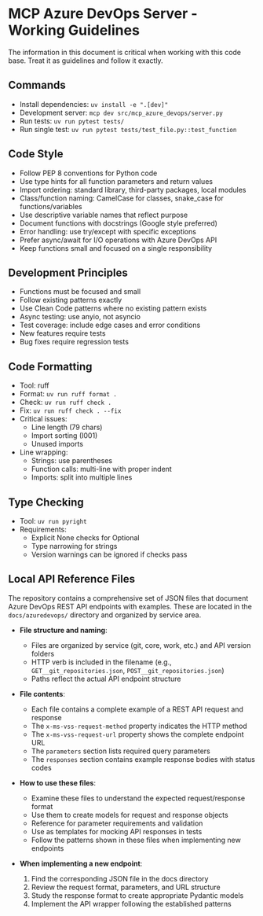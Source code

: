 # MCP Azure DevOps Server - Working Guidelines

The information in this document is critical when working with this code base. Treat it as guidelines and follow it exactly.

## Commands

- Install dependencies: `uv install -e ".[dev]"`
- Development server: `mcp dev src/mcp_azure_devops/server.py`
- Run tests: `uv run pytest tests/`
- Run single test: `uv run pytest tests/test_file.py::test_function`

## Code Style

- Follow PEP 8 conventions for Python code
- Use type hints for all function parameters and return values
- Import ordering: standard library, third-party packages, local modules
- Class/function naming: CamelCase for classes, snake_case for functions/variables
- Use descriptive variable names that reflect purpose
- Document functions with docstrings (Google style preferred)
- Error handling: use try/except with specific exceptions
- Prefer async/await for I/O operations with Azure DevOps API
- Keep functions small and focused on a single responsibility

## Development Principles

- Functions must be focused and small
- Follow existing patterns exactly
- Use Clean Code patterns where no existing pattern exists
- Async testing: use anyio, not asyncio
- Test coverage: include edge cases and error conditions
- New features require tests
- Bug fixes require regression tests

## Code Formatting

- Tool: ruff
- Format: `uv run ruff format .`
- Check: `uv run ruff check .`
- Fix: `uv run ruff check . --fix`
- Critical issues:
  - Line length (79 chars)
  - Import sorting (I001)
  - Unused imports
- Line wrapping:
  - Strings: use parentheses
  - Function calls: multi-line with proper indent
  - Imports: split into multiple lines

## Type Checking

- Tool: `uv run pyright`
- Requirements:
  - Explicit None checks for Optional
  - Type narrowing for strings
  - Version warnings can be ignored if checks pass

## Local API Reference Files

The repository contains a comprehensive set of JSON files that document Azure DevOps REST API endpoints with examples. These are located in the `docs/azuredevops/` directory and organized by service area.

- **File structure and naming**:
  - Files are organized by service (git, core, work, etc.) and API version folders
  - HTTP verb is included in the filename (e.g., `GET__git_repositories.json`, `POST__git_repositories.json`)
  - Paths reflect the actual API endpoint structure

- **File contents**:
  - Each file contains a complete example of a REST API request and response
  - The `x-ms-vss-request-method` property indicates the HTTP method
  - The `x-ms-vss-request-url` property shows the complete endpoint URL
  - The `parameters` section lists required query parameters
  - The `responses` section contains example response bodies with status codes

- **How to use these files**:
  - Examine these files to understand the expected request/response format
  - Use them to create models for request and response objects
  - Reference for parameter requirements and validation
  - Use as templates for mocking API responses in tests
  - Follow the patterns shown in these files when implementing new endpoints

- **When implementing a new endpoint**:
  1. Find the corresponding JSON file in the docs directory
  2. Review the request format, parameters, and URL structure
  3. Study the response format to create appropriate Pydantic models
  4. Implement the API wrapper following the established patterns
  